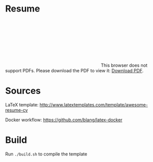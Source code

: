 # Resume

<object data="https://github.com/erstaples/latex-resume/blob/master/resume_cv.pdf" type="application/pdf" width="700px" height="700px">
    <embed src="https://github.com/erstaples/latex-resume/blob/master/resume_cv.pdf">
        This browser does not support PDFs. Please download the PDF to view it: <a href="https://github.com/erstaples/latex-resume/blob/master/resume_cv.pdf">Download PDF</a>.</p>
    </embed>
</object>

# Sources

LaTeX template: http://www.latextemplates.com/template/awesome-resume-cv

Docker workflow: https://github.com/blang/latex-docker

# Build

Run `./build.sh` to compile the template
